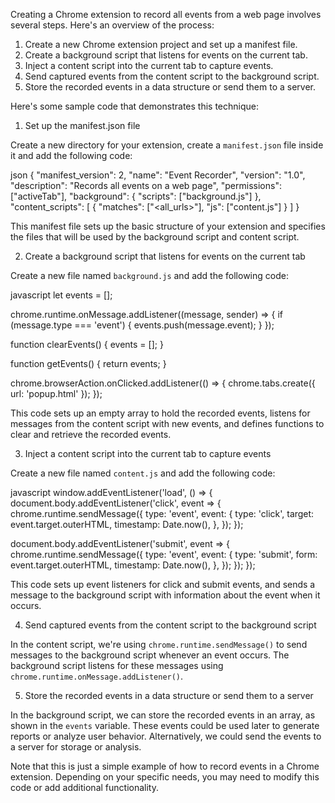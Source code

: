 Creating a Chrome extension to record all events from a web page involves several steps. Here's an overview of the process:

1. Create a new Chrome extension project and set up a manifest file.
2. Create a background script that listens for events on the current tab.
3. Inject a content script into the current tab to capture events.
4. Send captured events from the content script to the background script.
5. Store the recorded events in a data structure or send them to a server.

Here's some sample code that demonstrates this technique:

1. Set up the manifest.json file

Create a new directory for your extension, create a `manifest.json` file inside it and add the following code:

json
{
"manifest_version": 2,
"name": "Event Recorder",
"version": "1.0",
"description": "Records all events on a web page",
"permissions": ["activeTab"],
"background": {
"scripts": ["background.js"]
},
"content_scripts": [
{
"matches": ["<all_urls>"],
"js": ["content.js"]
}
]
}

This manifest file sets up the basic structure of your extension and specifies the files that will be used by the background script and content script.

2. Create a background script that listens for events on the current tab

Create a new file named `background.js` and add the following code:

javascript
let events = [];

chrome.runtime.onMessage.addListener((message, sender) => {
if (message.type === 'event') {
events.push(message.event);
}
});

function clearEvents() {
events = [];
}

function getEvents() {
return events;
}

chrome.browserAction.onClicked.addListener(() => {
chrome.tabs.create({ url: 'popup.html' });
});

This code sets up an empty array to hold the recorded events, listens for messages from the content script with new events, and defines functions to clear and retrieve the recorded events.

3. Inject a content script into the current tab to capture events

Create a new file named `content.js` and add the following code:

javascript
window.addEventListener('load', () => {
document.body.addEventListener('click', event => {
chrome.runtime.sendMessage({
type: 'event',
event: {
type: 'click',
target: event.target.outerHTML,
timestamp: Date.now(),
},
});
});

document.body.addEventListener('submit', event => {
chrome.runtime.sendMessage({
type: 'event',
event: {
type: 'submit',
form: event.target.outerHTML,
timestamp: Date.now(),
},
});
});
});

This code sets up event listeners for click and submit events, and sends a message to the background script with information about the event when it occurs.

4. Send captured events from the content script to the background script

In the content script, we're using `chrome.runtime.sendMessage()` to send messages to the background script whenever an event occurs. The background script listens for these messages using `chrome.runtime.onMessage.addListener()`.

5. Store the recorded events in a data structure or send them to a server

In the background script, we can store the recorded events in an array, as shown in the `events` variable. These events could be used later to generate reports or analyze user behavior. Alternatively, we could send the events to a server for storage or analysis.

Note that this is just a simple example of how to record events in a Chrome extension. Depending on your specific needs, you may need to modify this code or add additional functionality.
